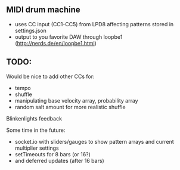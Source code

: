 MIDI drum machine
------------------
* uses CC input (CC1-CC5) from LPD8 affecting patterns stored in settings.json
* output to you favorite DAW through loopbe1 (http://nerds.de/en/loopbe1.html)

TODO:
------------------
Would be nice to add other CCs for:
* tempo
* shuffle
* manipulating base velocity array, probability array
* random salt amount for more realistic shuffle

Blinkenlights feedback

Some time in the future:
* socket.io with sliders/gauges to show pattern arrays and current multiplier settings
* setTimeouts for 8 bars (or 16?)
* and deferred updates (after 16 bars)
